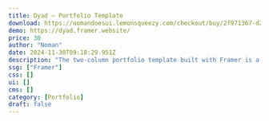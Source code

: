 ```yaml
---
title: Dyad — Portfolio Template
download: https://nomandoesui.lemonsqueezy.com/checkout/buy/2f971367-d213-4146-9b27-8529a6d775bd
demo: https://dyad.framer.website/
price: 30
author: "Noman"
date: 2024-11-30T09:18:29.951Z
description: "The two-column portfolio template built with Framer is a modern and responsive design that provides a sleek and professional look for showcasing your work."
ssg: ["Framer"]
css: []
ui: []
cms: []
category: [Portfolio]
draft: false
---
```

